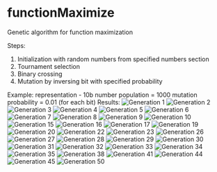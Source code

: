 # functionMaximize
Genetic algorithm for function maximization

Steps:
  1. Initialization with random numbers from specified numbers section
  2. Tournament selection
  3. Binary crossing
  4. Mutation by inversing bit with specified probability

Example:
  representation - 10b number
  population = 1000
  mutation probability = 0.01 (for each bit)
Results:
  ![Generation 1](https://github.com/bartas28/functionMaximize/blob/master/results/gen1.png)
  ![Generation 2](https://github.com/bartas28/functionMaximize/blob/master/results/gen2.png)
  ![Generation 3](https://github.com/bartas28/functionMaximize/blob/master/results/gen3.png)
  ![Generation 4](https://github.com/bartas28/functionMaximize/blob/master/results/gen4.png)
  ![Generation 5](https://github.com/bartas28/functionMaximize/blob/master/results/gen5.png)
  ![Generation 6](https://github.com/bartas28/functionMaximize/blob/master/results/gen6.png)
  ![Generation 7](https://github.com/bartas28/functionMaximize/blob/master/results/gen7.png)
  ![Generation 8](https://github.com/bartas28/functionMaximize/blob/master/results/gen8.png)
  ![Generation 9](https://github.com/bartas28/functionMaximize/blob/master/results/gen9.png)
  ![Generation 10](https://github.com/bartas28/functionMaximize/blob/master/results/gen10.png)
  ![Generation 15](https://github.com/bartas28/functionMaximize/blob/master/results/gen15.png)
  ![Generation 16](https://github.com/bartas28/functionMaximize/blob/master/results/gen16.png)
  ![Generation 17](https://github.com/bartas28/functionMaximize/blob/master/results/gen17.png)
  ![Generation 19](https://github.com/bartas28/functionMaximize/blob/master/results/gen19.png)
  ![Generation 20](https://github.com/bartas28/functionMaximize/blob/master/results/gen20.png)
  ![Generation 22](https://github.com/bartas28/functionMaximize/blob/master/results/gen22.png)
  ![Generation 23](https://github.com/bartas28/functionMaximize/blob/master/results/gen23.png)
  ![Generation 26](https://github.com/bartas28/functionMaximize/blob/master/results/gen26.png)
  ![Generation 27](https://github.com/bartas28/functionMaximize/blob/master/results/gen27.png)
  ![Generation 28](https://github.com/bartas28/functionMaximize/blob/master/results/gen28.png)
  ![Generation 29](https://github.com/bartas28/functionMaximize/blob/master/results/gen29.png)
  ![Generation 30](https://github.com/bartas28/functionMaximize/blob/master/results/gen30.png)
  ![Generation 31](https://github.com/bartas28/functionMaximize/blob/master/results/gen31.png)
  ![Generation 32](https://github.com/bartas28/functionMaximize/blob/master/results/gen32.png)
  ![Generation 33](https://github.com/bartas28/functionMaximize/blob/master/results/gen33.png)
  ![Generation 34](https://github.com/bartas28/functionMaximize/blob/master/results/gen34.png)
  ![Generation 35](https://github.com/bartas28/functionMaximize/blob/master/results/gen35.png)
  ![Generation 38](https://github.com/bartas28/functionMaximize/blob/master/results/gen38.png)
  ![Generation 41](https://github.com/bartas28/functionMaximize/blob/master/results/gen41.png)
  ![Generation 44](https://github.com/bartas28/functionMaximize/blob/master/results/gen44.png)
  ![Generation 45](https://github.com/bartas28/functionMaximize/blob/master/results/gen45.png)
  ![Generation 50](https://github.com/bartas28/functionMaximize/blob/master/results/gen50.png)
  
